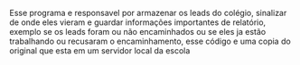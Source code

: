 Esse programa e responsavel por armazenar os leads do colégio, sinalizar de onde eles vieram e guardar informações importantes de relatório, exemplo se os leads foram ou não encaminhados
ou se eles ja estão trabalhando ou recusaram o encaminhamento, esse código e uma copia do original que esta em um servidor local da escola

